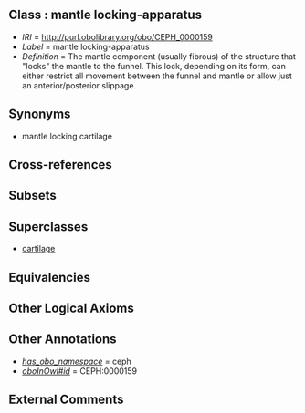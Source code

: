 
## Class : mantle locking-apparatus

 * *IRI* = http://purl.obolibrary.org/obo/CEPH_0000159
 * *Label* = mantle locking-apparatus
 * *Definition* = The mantle component (usually fibrous) of the structure that &quot;locks&quot; the mantle to the funnel. This lock, depending on its form, can either restrict all movement between the funnel and mantle or allow just an anterior/posterior slippage.

## Synonyms

 * mantle locking cartilage

## Cross-references


## Subsets


## Superclasses

 * [cartilage](../../UBERON/18/UBERON_0002418.md)

## Equivalencies


## Other Logical Axioms


## Other Annotations

 * *[has_obo_namespace](../../ce/oboInOwl#hasOBONamespace.md)* = ceph
 * *[oboInOwl#id](../../id/oboInOwl#id.md)* = CEPH:0000159

## External Comments

